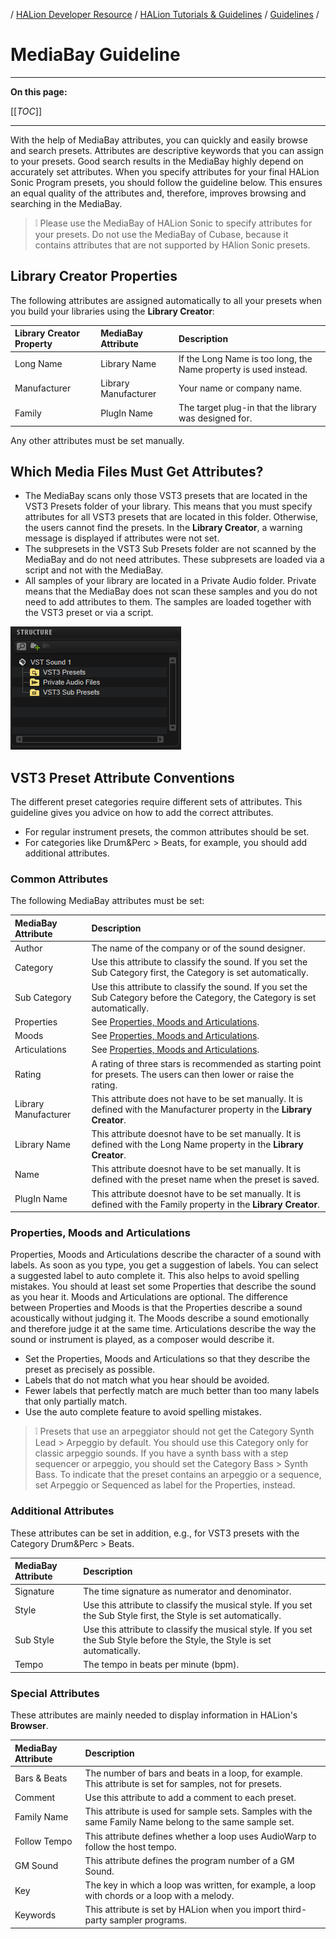 / [HALion Developer Resource](../../HALion-Developer-Resource.md) / [HALion Tutorials & Guidelines](./HALion-Tutorials-Guidelines.md) / [Guidelines](./Guidelines.md) /

# MediaBay Guideline

---

**On this page:**

[[_TOC_]]

---

With the help of MediaBay attributes, you can quickly and easily browse and search presets. Attributes are descriptive keywords that you can assign to your presets. Good search results in the MediaBay highly depend on accurately set attributes. When you specify attributes for your final HALion Sonic Program presets, you should follow the guideline below. This ensures an equal quality of the attributes and, therefore, improves browsing and searching in the MediaBay.

>&#10069; Please use the MediaBay of HALion Sonic to specify attributes for your presets. Do not use the MediaBay of Cubase, because it contains attributes that are not supported by HAlion Sonic presets.

## Library Creator Properties

The following attributes are assigned automatically to all your presets when you build your libraries using the **Library Creator**:

|Library Creator Property|MediaBay Attribute|Description|
|:-|:-|:-|
|Long Name|Library Name|If the Long Name is too long, the Name property is used instead.|
|Manufacturer|Library Manufacturer|Your name or company name.|
|Family|PlugIn Name|The target plug-in that the library was designed for.|

Any other attributes must be set manually.

## Which Media Files Must Get Attributes?

* The MediaBay scans only those VST3 presets that are located in the VST3 Presets folder of your library. This means that you must specify attributes for all VST3 presets that are located in this folder. Otherwise, the users cannot find the presets. In the **Library Creator**, a warning message is displayed if attributes were not set.
* The subpresets in the VST3 Sub Presets folder are not scanned by the MediaBay and do not need attributes. These subpresets are loaded via a script and not with the MediaBay.
* All samples of your library are located in a Private Audio folder. Private means that the MediaBay does not scan these samples and you do not need to add attributes to them. The samples are loaded together with the VST3 preset or via a script.

![Library Creator Structure](../images/Library-Creator-Structure.png)

## VST3 Preset Attribute Conventions

The different preset categories require different sets of attributes. This guideline gives you advice on how to add the correct attributes.

* For regular instrument presets, the common attributes should be set.
* For categories like Drum&Perc > Beats, for example, you should add additional attributes.

### Common Attributes

The following MediaBay attributes must be set:

|MediaBay Attribute|Description|
|:-|:-|
|Author|The name of the company or of the sound designer.|
|Category|Use this attribute to classify the sound. If you set the Sub Category first, the Category is set automatically.|
|Sub Category|Use this attribute to classify the sound. If you set the Sub Category before the Category, the Category is set automatically.|
|Properties|See [Properties, Moods and Articulations](#properties-moods-and-articulations).|
|Moods|See [Properties, Moods and Articulations](#properties-moods-and-articulations).|
|Articulations|See [Properties, Moods and Articulations](#properties-moods-and-articulations).|
|Rating|A rating of three stars is recommended as starting point for presets. The users can then lower or raise the rating.|
|Library Manufacturer|This attribute does not have to be set manually. It is defined with the Manufacturer property in the **Library Creator**.|
|Library Name|This attribute doesnot have to be set manually. It is defined with the Long Name property in the **Library Creator**.|
|Name|This attribute doesnot have to be set manually. It is defined with the preset name when the preset is saved.|
|PlugIn Name|This attribute doesnot have to be set manually. It is defined with the Family property in the **Library Creator**.|


### Properties, Moods and Articulations

Properties, Moods and Articulations describe the character of a sound with labels. As soon as you type, you get a suggestion of labels. You can select a suggested label to auto complete it. This also helps to avoid spelling mistakes. You should at least set some Properties that describe the sound as you hear it. Moods and Articulations are optional. The difference between Properties and Moods is that the Properties describe a sound acoustically without judging it. The Moods describe a sound emotionally and therefore judge it at the same time. Articulations describe the way the sound or instrument is played, as a composer would describe it.

* Set the Properties, Moods and Articulations so that they describe the preset as precisely as possible.
* Labels that do not match what you hear should be avoided.
* Fewer labels that perfectly match are much better than too many labels that only partially match.
* Use the auto complete feature to avoid spelling mistakes.

>&#10069; Presets that use an arpeggiator should not get the Category Synth Lead > Arpeggio by default. You should use this Category only for classic arpeggio sounds. If you have a synth bass with a step sequencer or arpeggio, you should set the Category Bass > Synth Bass. To indicate that the preset contains an arpeggio or a sequence, set Arpeggio or Sequenced as label for the Properties, instead.

### Additional Attributes

These attributes can be set in addition, e.g., for VST3 presets with the Category Drum&Perc > Beats.

|MediaBay Attribute|Description|
|:-|:-|
|Signature|The time signature as numerator and denominator.|
|Style|Use this attribute to classify the musical style. If you set the Sub Style first, the Style is set automatically.|
|Sub Style|Use this attribute to classify the musical style. If you set the Sub Style before the Style, the Style is set automatically.|
|Tempo|The tempo in beats per minute (bpm).|

### Special Attributes

These attributes are mainly needed to display information in HALion's **Browser**.

|MediaBay Attribute|Description|
|:-|:-|
|Bars & Beats|The number of bars and beats in a loop, for example. This attribute is set for samples, not for presets.|
|Comment|Use this attribute to add a comment to each preset.|
|Family Name|This attribute is used for sample sets. Samples with the same Family Name belong to the same sample set.|
|Follow Tempo|This attribute defines whether a loop uses AudioWarp to follow the host tempo.|
|GM Sound|This attribute defines the program number of a GM Sound.|
|Key|The key in which a loop was written, for example, a loop with chords or a loop with a melody.|
|Keywords|This attribute is set by HALion when you import third-party sampler programs.|

